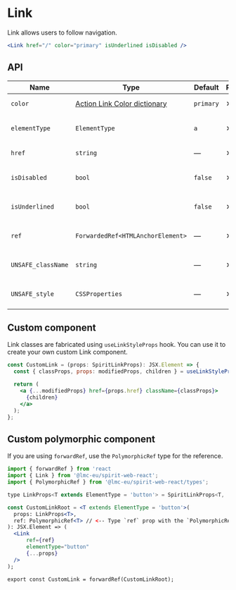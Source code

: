 # Link

Link allows users to follow navigation.

```jsx
<Link href="/" color="primary" isUnderlined isDisabled />
```

## API

| Name               | Type                                             | Default   | Required | Description                    |
| ------------------ | ------------------------------------------------ | --------- | -------- | ------------------------------ |
| `color`            | [Action Link Color dictionary][dictionary-color] | `primary` | ✕        | Color of the link              |
| `elementType`      | `ElementType`                                    | `a`       | ✕        | Type of element used as        |
| `href`             | `string`                                         | —         | ✕        | Link's href attribute          |
| `isDisabled`       | `bool`                                           | `false`   | ✕        | Whether is the link disabled   |
| `isUnderlined`     | `bool`                                           | `false`   | ✕        | Whether is the link underlined |
| `ref`              | `ForwardedRef<HTMLAnchorElement>`                | —         | ✕        | Link element reference         |
| `UNSAFE_className` | `string`                                         | —         | ✕        | Wrapper custom class name      |
| `UNSAFE_style`     | `CSSProperties`                                  | —         | ✕        | Wrapper custom style           |

## Custom component

Link classes are fabricated using `useLinkStyleProps` hook. You can use it to create your own custom Link component.

```jsx
const CustomLink = (props: SpiritLinkProps): JSX.Element => {
  const { classProps, props: modifiedProps, children } = useLinkStyleProps(props);

  return (
    <a {...modifiedProps} href={props.href} className={classProps}>
      {children}
    </a>
  );
};
```

## Custom polymorphic component

If you are using `forwardRef`, use the `PolymorphicRef` type for the reference.

```jsx
import { forwardRef } from 'react
import { Link } from '@lmc-eu/spirit-web-react';
import { PolymorphicRef } from '@lmc-eu/spirit-web-react/types';

type LinkProps<T extends ElementType = 'button'> = SpiritLinkProps<T, 'tertiary'>;

const CustomLinkRoot = <T extends ElementType = 'button'>(
  props: LinkProps<T>,
  ref: PolymorphicRef<T> // <-- Type `ref` prop with the `PolymorphicRef` here
): JSX.Element => (
  <Link
      ref={ref}
      elementType="button"
      {...props}
  />
);

export const CustomLink = forwardRef(CustomLinkRoot);
```

[dictionary-color]: https://github.com/lmc-eu/spirit-design-system/tree/main/docs/DICTIONARIES.md#color
